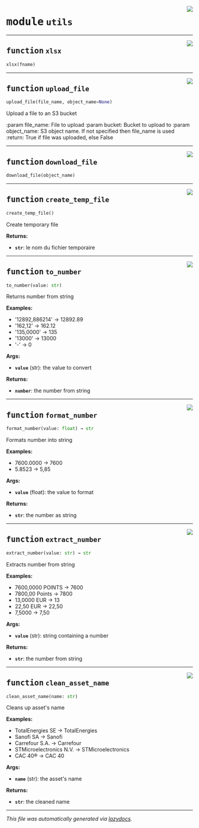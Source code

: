 <!-- markdownlint-disable -->

<a href="https://github.com/qlefevre/stabilitywarrants/blob/main/functions\utils.py#L0"><img align="right" style="float:right;" src="https://img.shields.io/badge/-source-cccccc?style=flat-square"></a>

# <kbd>module</kbd> `utils`





---

<a href="https://github.com/qlefevre/stabilitywarrants/blob/main/functions\utils.py#L13"><img align="right" style="float:right;" src="https://img.shields.io/badge/-source-cccccc?style=flat-square"></a>

## <kbd>function</kbd> `xlsx`

```python
xlsx(fname)
```






---

<a href="https://github.com/qlefevre/stabilitywarrants/blob/main/functions\utils.py#L39"><img align="right" style="float:right;" src="https://img.shields.io/badge/-source-cccccc?style=flat-square"></a>

## <kbd>function</kbd> `upload_file`

```python
upload_file(file_name, object_name=None)
```

Upload a file to an S3 bucket 

:param file_name: File to upload :param bucket: Bucket to upload to :param object_name: S3 object name. If not specified then file_name is used :return: True if file was uploaded, else False 


---

<a href="https://github.com/qlefevre/stabilitywarrants/blob/main/functions\utils.py#L93"><img align="right" style="float:right;" src="https://img.shields.io/badge/-source-cccccc?style=flat-square"></a>

## <kbd>function</kbd> `download_file`

```python
download_file(object_name)
```






---

<a href="https://github.com/qlefevre/stabilitywarrants/blob/main/functions\utils.py#L107"><img align="right" style="float:right;" src="https://img.shields.io/badge/-source-cccccc?style=flat-square"></a>

## <kbd>function</kbd> `create_temp_file`

```python
create_temp_file()
```

Create temporary file 



**Returns:**
 
 - <b>`str`</b>:  le nom du fichier temporaire 


---

<a href="https://github.com/qlefevre/stabilitywarrants/blob/main/functions\utils.py#L118"><img align="right" style="float:right;" src="https://img.shields.io/badge/-source-cccccc?style=flat-square"></a>

## <kbd>function</kbd> `to_number`

```python
to_number(value: str)
```

Returns number from string 



**Examples:**
 
- '12892,886214' -> 12892.89 
- '162,12' -> 162.12 
- '135,0000' -> 135 
- '13000' -> 13000 
- '-' -> 0 



**Args:**
 
 - <b>`value`</b> (str):  the value to convert 



**Returns:**
 
 - <b>`number`</b>:  the number from string 


---

<a href="https://github.com/qlefevre/stabilitywarrants/blob/main/functions\utils.py#L141"><img align="right" style="float:right;" src="https://img.shields.io/badge/-source-cccccc?style=flat-square"></a>

## <kbd>function</kbd> `format_number`

```python
format_number(value: float) → str
```

Formats number into string 



**Examples:**
 
- 7600.0000 -> 7600 
- 5.8523 -> 5,85 



**Args:**
 
 - <b>`value`</b> (float):  the value to format  



**Returns:**
 
 - <b>`str`</b>:  the number as string 


---

<a href="https://github.com/qlefevre/stabilitywarrants/blob/main/functions\utils.py#L158"><img align="right" style="float:right;" src="https://img.shields.io/badge/-source-cccccc?style=flat-square"></a>

## <kbd>function</kbd> `extract_number`

```python
extract_number(value: str) → str
```

Extracts number from string 



**Examples:**
 
- 7600,0000 POINTS -> 7600 
- 7800,00 Points -> 7800 
- 13,0000 EUR -> 13 
- 22,50 EUR -> 22,50 
- 7,5000 -> 7,50 



**Args:**
 
 - <b>`value`</b> (str):  string containing a number 



**Returns:**
 
 - <b>`str`</b>:  the number from string 


---

<a href="https://github.com/qlefevre/stabilitywarrants/blob/main/functions\utils.py#L182"><img align="right" style="float:right;" src="https://img.shields.io/badge/-source-cccccc?style=flat-square"></a>

## <kbd>function</kbd> `clean_asset_name`

```python
clean_asset_name(name: str)
```

Cleans up asset's name 



**Examples:**
 
- TotalEnergies SE -> TotalEnergies 
- Sanofi SA -> Sanofi 
- Carrefour S.A. -> Carrefour 
- STMicroelectronics N.V. -> STMicroelectronics 
- CAC 40® -> CAC 40 



**Args:**
 
 - <b>`name`</b> (str):  the asset's name 



**Returns:**
 
 - <b>`str`</b>:  the cleaned name 




---

_This file was automatically generated via [lazydocs](https://github.com/ml-tooling/lazydocs)._
